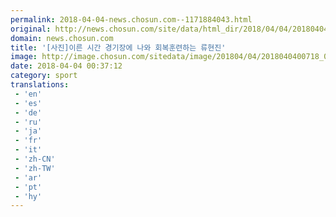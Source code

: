 ```yaml
---
permalink: 2018-04-04-news.chosun.com--1171884043.html
original: http://news.chosun.com/site/data/html_dir/2018/04/04/2018040400740.html
domain: news.chosun.com
title: '[사진]이른 시간 경기장에 나와 회복훈련하는 류현진'
image: http://image.chosun.com/sitedata/image/201804/04/2018040400718_0.jpg
date: 2018-04-04 00:37:12
category: sport
translations: 
 - 'en'
 - 'es'
 - 'de'
 - 'ru'
 - 'ja'
 - 'fr'
 - 'it'
 - 'zh-CN'
 - 'zh-TW'
 - 'ar'
 - 'pt'
 - 'hy'
---
```


